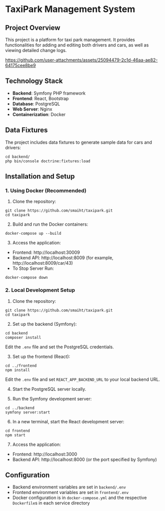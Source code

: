 # TaxiPark Management System

## Project Overview

This project is a platform for taxi park management. It provides functionalities for adding and editing both drivers and cars, as well as viewing detailed change logs.

https://github.com/user-attachments/assets/25094479-2c1d-46aa-ae82-64175cee8be9


## Technology Stack

- **Backend**: Symfony PHP framework
- **Frontend**: React, Bootstrap
- **Database**: PostgreSQL
- **Web Server**: Nginx
- **Containerization**: Docker

## Data Fixtures

The project includes data fixtures to generate sample data for cars and drivers:
~~~
cd backend/
php bin/console doctrine:fixtures:load
~~~

## Installation and Setup

### 1. Using Docker (Recommended)

1. Clone the repository:
```
git clone https://github.com/smaiht/taxipark.git
cd taxipark
```
2. Build and run the Docker containers:
~~~
docker-compose up --build
~~~
3. Access the application:
- Frontend: http://localhost:30009
- Backend API: http://localhost:8009 (for example, http://localhost:8009/car/43)
- To Stop Server Run:
~~~
docker-compose down
~~~


### 2. Local Development Setup

1. Clone the repository:
```
git clone https://github.com/smaiht/taxipark.git
cd taxipark
```
2. Set up the backend (Symfony):
~~~
cd backend
composer install
~~~
Edit the `.env` file and set the PostgreSQL credentials.

3. Set up the frontend (React):
~~~
cd ../frontend
npm install
~~~
Edit the `.env` file and set `REACT_APP_BACKEND_URL` to your local backend URL.

4. Start the PostgreSQL server locally.

5. Run the Symfony development server:
~~~
cd ../backend
symfony server:start
~~~

6. In a new terminal, start the React development server:
~~~
cd frontend
npm start
~~~
7. Access the application:
- Frontend: http://localhost:3000
- Backend API: http://localhost:8000 (or the port specified by Symfony)

## Configuration

- Backend environment variables are set in `backend/.env`
- Frontend environment variables are set in `frontend/.env`
- Docker configuration is in `docker-compose.yml` and the respective `Dockerfile`s in each service directory


